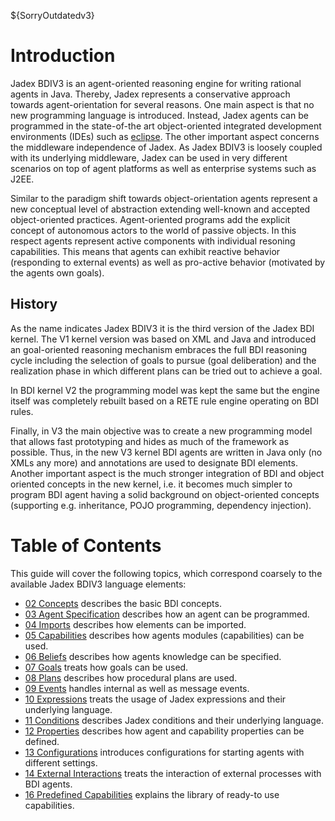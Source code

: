 ${SorryOutdatedv3}

# Introduction

Jadex BDIV3 is an agent-oriented reasoning engine for writing rational agents in Java. Thereby, Jadex represents a conservative approach towards agent-orientation for several reasons. One main aspect is that no new programming language is introduced. Instead, Jadex agents can be programmed in the state-of-the art object-oriented integrated development environments (IDEs) such as [eclipse](http://www.eclipse.org/). The other important aspect concerns the middleware independence of Jadex. As Jadex BDIV3 is loosely coupled with its underlying middleware, Jadex can be used in very different scenarios on top of agent platforms as well as enterprise systems such as J2EE.

Similar to the paradigm shift towards object-orientation agents represent a new conceptual level of abstraction extending well-known and accepted object-oriented practices. Agent-oriented programs add the explicit concept of autonomous actors to the world of passive objects. In this respect agents represent active components with individual resoning capabilities. This means that agents can exhibit reactive behavior (responding to external events) as well as pro-active behavior (motivated by the agents own goals).

## History

As the name indicates Jadex BDIV3 it is the third version of the Jadex BDI kernel.
The V1 kernel version was based on XML and Java and introduced an goal-oriented reasoning mechanism embraces the full BDI reasoning cycle including the selection of goals to pursue (goal deliberation) and the realization phase in which different plans can be tried out to achieve a goal.

In BDI kernel V2 the programming model was kept the same but the engine itself was completely rebuilt based on a RETE rule engine operating on BDI rules.

Finally, in V3 the main objective was to create a new programming model that allows fast prototyping and hides as much of the framework as possible. Thus, in the new V3 kernel BDI agents are written in Java only (no XMLs any more) and annotations are used to designate BDI elements.
Another important aspect is the much stronger integration of BDI and object oriented concepts in the new kernel, i.e. it becomes much simpler to program BDI agent having a solid background on object-oriented concepts (supporting e.g. inheritance, POJO programming, dependency injection).

# Table of Contents

This guide will cover the following topics, which correspond coarsely to the available Jadex BDIV3 language elements:

- [02 Concepts](02%20Concepts.md) describes the basic BDI concepts.
- [03 Agent Specification](03%20Agent%20Specification.md) describes how an agent can be programmed.
- [04 Imports](04%20Imports.md) describes how elements can be imported.
- [05 Capabilities](05%20Capabilities.md) describes how agents modules (capabilities) can be used.
- [06 Beliefs](06%20Beliefs.md) describes how agents knowledge can be specified.
- [07 Goals](07%20Goals.md) treats how goals can be used.
- [08 Plans](08%20Plans.md) describes how procedural plans are used.
- [09 Events](09%20Events.md) handles internal as well as message events.
- [10 Expressions](10%20Expressions.md) treats the usage of Jadex expressions and their underlying language.
- [11 Conditions](11%20Conditions.md) describes Jadex conditions and their underlying language.
- [12 Properties](12%20Properties.md) describes how agent and capability properties can be defined.
- [13 Configurations](13%20Configurations.md) introduces configurations for starting agents with different settings.
- [14 External Interactions](14%20External%20Interactions.md) treats the interaction of external processes with BDI agents.
- [16 Predefined Capabilities](16%20Predefined%20Capabilities.md) explains the library of ready-to use capabilities.
